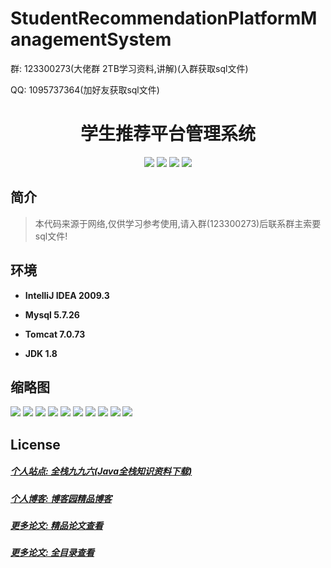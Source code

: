 
# StudentRecommendationPlatformManagementSystem

<p>群: 123300273(大佬群 2TB学习资料,讲解)(入群获取sql文件)</p>
<p>QQ: 1095737364(加好友获取sql文件)</p>

<p><h1 align="center">学生推荐平台管理系统</h1></p>


<p align="center">
	<img src="https://img.shields.io/badge/jdk-1.8-orange.svg"/>
    <img src="https://img.shields.io/badge/spring-5.x-lightgrey.svg"/>
    <img src="https://img.shields.io/badge/springmvc-3.x-blue.svg"/>
    <img src="https://img.shields.io/badge/mybatis-3.x-yellow.svg"/>
</p>

## 简介


> 本代码来源于网络,仅供学习参考使用,请入群(123300273)后联系群主索要sql文件!



## 环境

- <b>IntelliJ IDEA 2009.3</b>

- <b>Mysql 5.7.26</b>

- <b>Tomcat 7.0.73</b>

- <b>JDK 1.8</b>




## 缩略图

![](https://img2020.cnblogs.com/blog/588112/202201/588112-20220111220910104-177523976.png)
![](https://img2020.cnblogs.com/blog/588112/202201/588112-20220111220915896-848793723.png)
![](https://img2020.cnblogs.com/blog/588112/202201/588112-20220111220923091-1142917098.png)
![](https://img2020.cnblogs.com/blog/588112/202201/588112-20220111220929319-1658550466.png)
![](https://img2020.cnblogs.com/blog/588112/202201/588112-20220111220935019-791093183.png)
![](https://img2020.cnblogs.com/blog/588112/202201/588112-20220111220940881-195222155.png)
![](https://img2020.cnblogs.com/blog/588112/202201/588112-20220111220945873-685653091.png)
![](https://img2020.cnblogs.com/blog/588112/202201/588112-20220111220951031-1840019907.png)
![](https://img2020.cnblogs.com/blog/588112/202201/588112-20220111220956566-633584878.png)
![](https://img2020.cnblogs.com/blog/588112/202201/588112-20220111221001828-915573588.png)




## License

##### [个人站点: 全栈九九六(Java全栈知识资料下载)](https://www.blog996.com/)
##### [个人博客: 博客园精品博客](https://www.cnblogs.com/yysbolg/)
##### [更多论文: 精品论文查看](https://www.cnblogs.com/yysbolg/category/1886262.html)
##### [更多论文: 全目录查看](https://www.blog996.com/md/2021-09-22-1632317852192.html)


